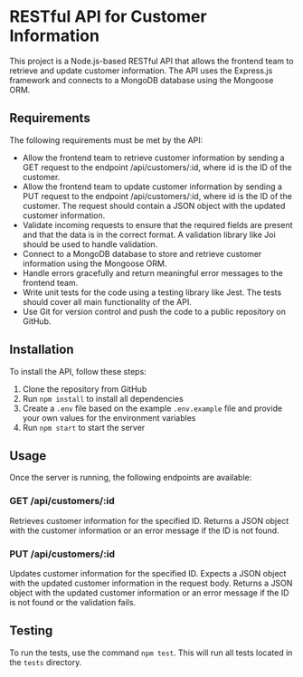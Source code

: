 
<!DOCTYPE html>
<html>

<head>
  <meta charset="utf-8">
  <meta name="viewport" content="width=device-width, initial-scale=1.0">
  <title>Welcome file</title>
  <link rel="stylesheet" href="https://stackedit.io/style.css" />
</head>

<body class="stackedit">
  <div class="stackedit__html"><h1 id="restful-api-for-customer-information">RESTful API for Customer Information</h1>
<p>This project is a Node.js-based RESTful API that allows the frontend team to retrieve and update customer information. The API uses the Express.js framework and connects to a MongoDB database using the Mongoose ORM.</p>
<h2 id="requirements">Requirements</h2>
<p>The following requirements must be met by the API:</p>
<ul>
<li>Allow the frontend team to retrieve customer information by sending a GET request to the endpoint /api/customers/:id, where id is the ID of the customer.</li>
<li>Allow the frontend team to update customer information by sending a PUT request to the endpoint /api/customers/:id, where id is the ID of the customer. The request should contain a JSON object with the updated customer information.</li>
<li>Validate incoming requests to ensure that the required fields are present and that the data is in the correct format. A validation library like Joi should be used to handle validation.</li>
<li>Connect to a MongoDB database to store and retrieve customer information using the Mongoose ORM.</li>
<li>Handle errors gracefully and return meaningful error messages to the frontend team.</li>
<li>Write unit tests for the code using a testing library like Jest. The tests should cover all main functionality of the API.</li>
<li>Use Git for version control and push the code to a public repository on GitHub.</li>
</ul>
<h2 id="installation">Installation</h2>
<p>To install the API, follow these steps:</p>
<ol>
<li>Clone the repository from GitHub</li>
<li>Run  <code>npm install</code>  to install all dependencies</li>
<li>Create a  <code>.env</code>  file based on the example  <code>.env.example</code>  file and provide your own values for the environment variables</li>
<li>Run  <code>npm start</code>  to start the server</li>
</ol>
<h2 id="usage">Usage</h2>
<p>Once the server is running, the following endpoints are available:</p>
<h3 id="get-apicustomersid">GET /api/customers/:id</h3>
<p>Retrieves customer information for the specified ID. Returns a JSON object with the customer information or an error message if the ID is not found.</p>
<h3 id="put-apicustomersid">PUT /api/customers/:id</h3>
<p>Updates customer information for the specified ID. Expects a JSON object with the updated customer information in the request body. Returns a JSON object with the updated customer information or an error message if the ID is not found or the validation fails.</p>
<h2 id="testing">Testing</h2>
<p>To run the tests, use the command <code>npm test</code>. This will run all tests located in the <code>tests</code> directory.</p>
</div>
</body>

</html>
